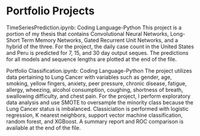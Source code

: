 # Portfolio Projects
TimeSeriesPrediction.ipynb: Coding Language-Python
	This project is a portion of my thesis that contains Convolutional Neural Networks, Long-Short Term Memory Networks, Gated Recurrent Unit Networks, and a hybrid of the three.
 	For the project, the daily case count in the United States and Peru is predicted for 7, 15, and 30 day output seques. 
  	The predictions for all models and sequence lengths are plotted at the end of the file.

Portfolio Classification.ipynb: Coding Language-Python
	The project utilizes data pertaining to Lung Cancer with variables such as gender, age, smoking, yellow fingers, anxiety, peer pressure, chronic disease, fatigue, allergy, wheezing, alcohol consumption, coughing, shortness of breath, swallowing difficulty, and chest pain.
	For the project, I perform exploratory data analysis and use SMOTE to oversample the minority class because the Lung Cancer status is imbalanced.
 	Classiciation is performed with logistic regression, K nearest neighbors, support vector machine classification, random forest, and XGBoost.
  	A summary report and ROC comparison is available at the end of the file. 

